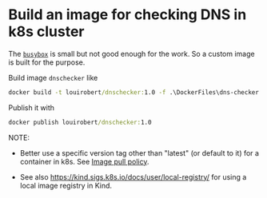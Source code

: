 # Build an image for checking DNS in k8s cluster

The [`busybox`](https://hub.docker.com/_/busybox) is small but not good enough for the work. So a custom image is built for the purpose.

Build image `dnschecker` like

```cmd
docker build -t louirobert/dnschecker:1.0 -f .\DockerFiles\dns-checker .
```

Publish it with

```cmd
docker publish louirobert/dnschecker:1.0
```

NOTE:

* Better use a specific version tag other than "latest" (or default to it) for a container in k8s. See [Image pull policy](https://kubernetes.io/docs/concepts/containers/images/#image-pull-policy).

* See also https://kind.sigs.k8s.io/docs/user/local-registry/ for using a local image registry in Kind.
